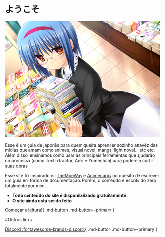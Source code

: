 # ようこそ

![mio](imagens/mio.png)

Esse é um guia de japonês para quem queira aprender sozinho atravéz das mídias que amam como animes, visual novel, manga, light novel... etc etc. Além disso, ensinamos como usar as principais ferramentas que ajudarão no processo (como Textextractor, Anki e Yomechan) para poderem curtir suas obras.

Esse site foi inspirado no [TheMoeWay](https://learnjapanese.moe/) e [Animecards](https://animecards.site/) no quesito de escrever um guia em forma de documentação. Porém, o conteúdo é escrito do zero totalmente por mim. 

- **Todo conteúdo do site é disponibilizado gratuitamente.**
- **O site ainda está sendo feito**

[Começar a leitura!](intro.md){ .md-button .md-button--primary }

#Outros links

[Discord :fontawesome-brands-discord:](https://discord.gg/ueEbbgUh2f){ .md-button .md-button--primary }







